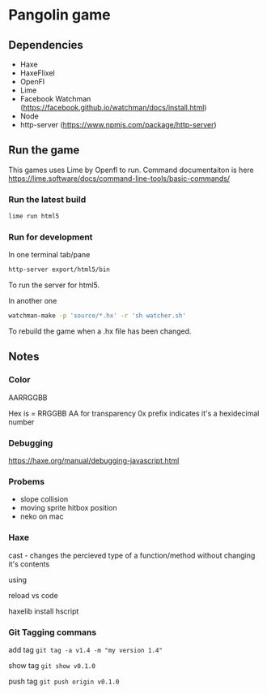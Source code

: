 # Pangolin game

## Dependencies

- Haxe
- HaxeFlixel
- OpenFl
- Lime
- Facebook Watchman (https://facebook.github.io/watchman/docs/install.html)
- Node
- http-server (https://www.npmjs.com/package/http-server)

## Run the game

This games uses Lime by Openfl to run.
Command documentaiton is here https://lime.software/docs/command-line-tools/basic-commands/

### Run the latest build
```bash
lime run html5
```

### Run for development

In one terminal tab/pane
```bash
http-server export/html5/bin
```
To run the server for html5.

In another one
```bash
watchman-make -p 'source/*.hx' -r 'sh watcher.sh'
```
To rebuild the game when a .hx file has been changed.


## Notes

### Color

AARRGGBB

Hex is  =  RRGGBB
AA for transparency
0x prefix indicates it's a hexidecimal number

### Debugging
https://haxe.org/manual/debugging-javascript.html

### Probems
- slope collision
- moving sprite hitbox position
- neko on mac

### Haxe

cast - changes the percieved type of a function/method without changing it's contents

using

reload vs code

haxelib install hscript 

### Git Tagging commans
add tag
`git tag -a v1.4 -m "my version 1.4"`

show tag
`git show v0.1.0`

push tag
`git push origin v0.1.0`